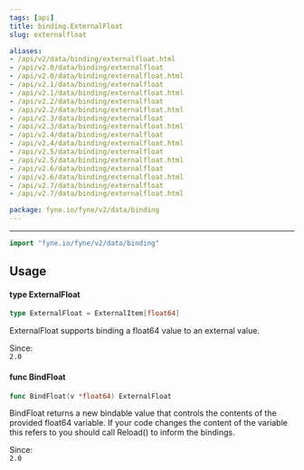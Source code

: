 ```yaml
---
tags: [api]
title: binding.ExternalFloat
slug: externalfloat

aliases:
- /api/v2/data/binding/externalfloat.html
- /api/v2.0/data/binding/externalfloat
- /api/v2.0/data/binding/externalfloat.html
- /api/v2.1/data/binding/externalfloat
- /api/v2.1/data/binding/externalfloat.html
- /api/v2.2/data/binding/externalfloat
- /api/v2.2/data/binding/externalfloat.html
- /api/v2.3/data/binding/externalfloat
- /api/v2.3/data/binding/externalfloat.html
- /api/v2.4/data/binding/externalfloat
- /api/v2.4/data/binding/externalfloat.html
- /api/v2.5/data/binding/externalfloat
- /api/v2.5/data/binding/externalfloat.html
- /api/v2.6/data/binding/externalfloat
- /api/v2.6/data/binding/externalfloat.html
- /api/v2.7/data/binding/externalfloat
- /api/v2.7/data/binding/externalfloat.html

package: fyne.io/fyne/v2/data/binding
---
```



---
```go
import "fyne.io/fyne/v2/data/binding"
```

## Usage

#### type ExternalFloat

```go
type ExternalFloat = ExternalItem[float64]
```

ExternalFloat supports binding a float64 value to an external value.


<div class="since">Since: <code>
2.0</code></div>

#### func  BindFloat

```go
func BindFloat(v *float64) ExternalFloat
```
BindFloat returns a new bindable value that controls the contents of the provided float64 variable. If your code changes the content of the variable this refers to you should call Reload() to inform the bindings.


<div class="since">Since: <code>
2.0</code></div>
